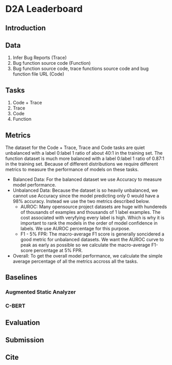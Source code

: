 # D2A Leaderboard

## Introduction

## Data

1. Infer Bug Reports (Trace)
2. Bug function source code (Function)
3. Bug function source code, trace functions source code and bug function file URL (Code)

## Tasks

1. Code + Trace
2. Trace
3. Code
4. Function

## Metrics

The dataset for the Code + Trace, Trace and Code tasks are quiet unbalanced with a label 0:label 1 ratio of about 40:1 in the training set. The function dataset is much more balanced with a label 0:label 1 ratio of 0.87:1 in the training set. Because of different distributions we require different metrics to measure the performance of models on these tasks.

* Balanced Data: For the balanced dataset we use Accuracy to measure model performance.
* Unbalanced Data: Because the dataset is so heavily unbalanced, we cannot use Accuracy since the model predicting only 0 would have a 98% accuracy. Instead we use the two metrics described below.
  * AUROC: Many opensource project datasets are huge with hundereds of thousands of examples and thousands of 1 label examples. The cost associated with veryfying every label is high. Which is why it is important to rank the models in the order of model confidence in labels. We use AUROC percentage for this purpose.
  * F1 - 5% FPR: The macro-average F1 score is generally soncidered a good metric for unbalanced datasets. We want the AUROC curve to peak as early as possible so we calculate the macro-average F1-score percentage at 5% FPR.
* Overall: To get the overall model performance, we calculate the simple average percentage of all the metrics accross all the tasks.

## Baselines

### Augmented Static Analyzer

### C-BERT

## Evaluation

## Submission

## Cite
